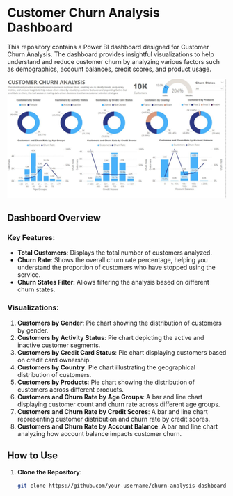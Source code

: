 # Customer Churn Analysis Dashboard

This repository contains a Power BI dashboard designed for Customer Churn Analysis. The dashboard provides insightful visualizations to help understand and reduce customer churn by analyzing various factors such as demographics, account balances, credit scores, and product usage.

![Customer Churn Analysis Dashboard](image.JPG)

## Dashboard Overview

### Key Features:
- **Total Customers**: Displays the total number of customers analyzed.
- **Churn Rate**: Shows the overall churn rate percentage, helping you understand the proportion of customers who have stopped using the service.
- **Churn States Filter**: Allows filtering the analysis based on different churn states.

### Visualizations:
1. **Customers by Gender**: Pie chart showing the distribution of customers by gender.
2. **Customers by Activity Status**: Pie chart depicting the active and inactive customer segments.
3. **Customers by Credit Card Status**: Pie chart displaying customers based on credit card ownership.
4. **Customers by Country**: Pie chart illustrating the geographical distribution of customers.
5. **Customers by Products**: Pie chart showing the distribution of customers across different products.
6. **Customers and Churn Rate by Age Groups**: A bar and line chart displaying customer count and churn rate across different age groups.
7. **Customers and Churn Rate by Credit Scores**: A bar and line chart representing customer distribution and churn rate by credit scores.
8. **Customers and Churn Rate by Account Balance**: A bar and line chart analyzing how account balance impacts customer churn.

## How to Use

1. **Clone the Repository**:
   ```bash
   git clone https://github.com/your-username/churn-analysis-dashboard.git
